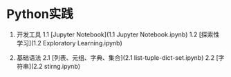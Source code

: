# Python实践

1. 开发工具
    1.1 [Jupyter Notebook](1.1 Jupyter Notebook.ipynb)
    1.2 [探索性学习](1.2 Exploratory Learning.ipynb)

2. 基础语法
    2.1 [列表、元组、字典、集合](2.1 list-tuple-dict-set.ipynb)
    2.2 [字符串](2.2 stirng.ipynb)

